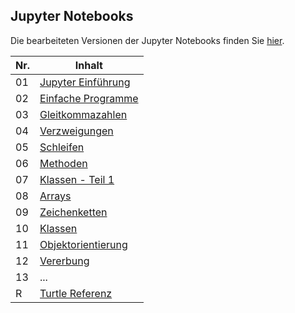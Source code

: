 ## Jupyter Notebooks

Die bearbeiteten Versionen der Jupyter Notebooks finden Sie [hier](notebooks-bearbeitet.md).

| Nr. | Inhalt |
| --- | ------ |
| 01 | [Jupyter Einführung](https://nbviewer.jupyter.org/github/Andreas-Forster/gyminf-programmieren/blob/master/notebooks/JupyterEinfuehrung.ipynb) |
| 02 | [Einfache Programme](https://nbviewer.jupyter.org/github/Andreas-Forster/gyminf-programmieren/blob/master/notebooks/EinfacheProgramme.ipynb) |
| 03 | [Gleitkommazahlen](https://nbviewer.jupyter.org/github/Andreas-Forster/gyminf-programmieren/blob/master/notebooks/Gleitkommazahlen.ipynb) |
| 04 | [Verzweigungen](https://nbviewer.jupyter.org/github/Andreas-Forster/gyminf-programmieren/blob/master/notebooks/Verzweigungen.ipynb) |
| 05 | [Schleifen](https://nbviewer.jupyter.org/github/Andreas-Forster/gyminf-programmieren/blob/master/notebooks/Schleifen.ipynb) |
| 06 | [Methoden](https://nbviewer.jupyter.org/github/Andreas-Forster/gyminf-programmieren/blob/master/notebooks/Methoden.ipynb) |
| 07 | [Klassen - Teil 1](https://nbviewer.jupyter.org/github/Andreas-Forster/gyminf-programmieren/blob/master/notebooks/KlassenTeil1.ipynb) |
| 08 | [Arrays](https://nbviewer.jupyter.org/github/Andreas-Forster/gyminf-programmieren/blob/master/notebooks/Arrays.ipynb) |
| 09 | [Zeichenketten](https://nbviewer.jupyter.org/github/Andreas-Forster/gyminf-programmieren/blob/master/notebooks/Strings.ipynb) |
| 10 | [Klassen](https://nbviewer.jupyter.org/github/Andreas-Forster/gyminf-programmieren/blob/master/notebooks/Klassen.ipynb) |
| 11 | [Objektorientierung](https://nbviewer.jupyter.org/github/Andreas-Forster/gyminf-programmieren/blob/master/notebooks/Objektorientierung.ipynb) |
| 12 | [Vererbung](https://nbviewer.jupyter.org/github/Andreas-Forster/gyminf-programmieren/blob/master/notebooks/Vererbung.ipynb) |
| 13 | ... |
|  R | [Turtle Referenz](https://nbviewer.jupyter.org/github/Andreas-Forster/gyminf-programmieren/blob/master/notebooks/Turtle-Referenz.ipynb) |